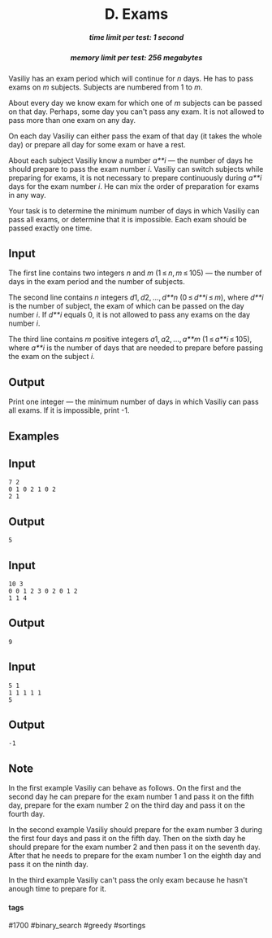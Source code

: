 <h1 style='text-align: center;'> D. Exams</h1>

<h5 style='text-align: center;'>time limit per test: 1 second</h5>
<h5 style='text-align: center;'>memory limit per test: 256 megabytes</h5>

Vasiliy has an exam period which will continue for *n* days. He has to pass exams on *m* subjects. Subjects are numbered from 1 to *m*.

About every day we know exam for which one of *m* subjects can be passed on that day. Perhaps, some day you can't pass any exam. It is not allowed to pass more than one exam on any day. 

On each day Vasiliy can either pass the exam of that day (it takes the whole day) or prepare all day for some exam or have a rest. 

About each subject Vasiliy know a number *a**i* — the number of days he should prepare to pass the exam number *i*. Vasiliy can switch subjects while preparing for exams, it is not necessary to prepare continuously during *a**i* days for the exam number *i*. He can mix the order of preparation for exams in any way.

Your task is to determine the minimum number of days in which Vasiliy can pass all exams, or determine that it is impossible. Each exam should be passed exactly one time. 

## Input

The first line contains two integers *n* and *m* (1 ≤ *n*, *m* ≤ 105) — the number of days in the exam period and the number of subjects. 

The second line contains *n* integers *d*1, *d*2, ..., *d**n* (0 ≤ *d**i* ≤ *m*), where *d**i* is the number of subject, the exam of which can be passed on the day number *i*. If *d**i* equals 0, it is not allowed to pass any exams on the day number *i*. 

The third line contains *m* positive integers *a*1, *a*2, ..., *a**m* (1 ≤ *a**i* ≤ 105), where *a**i* is the number of days that are needed to prepare before passing the exam on the subject *i*.

## Output

Print one integer — the minimum number of days in which Vasiliy can pass all exams. If it is impossible, print -1.

## Examples

## Input


```
7 2  
0 1 0 2 1 0 2  
2 1  

```
## Output


```
5  

```
## Input


```
10 3  
0 0 1 2 3 0 2 0 1 2  
1 1 4  

```
## Output


```
9  

```
## Input


```
5 1  
1 1 1 1 1  
5  

```
## Output


```
-1  

```
## Note

In the first example Vasiliy can behave as follows. On the first and the second day he can prepare for the exam number 1 and pass it on the fifth day, prepare for the exam number 2 on the third day and pass it on the fourth day.

In the second example Vasiliy should prepare for the exam number 3 during the first four days and pass it on the fifth day. Then on the sixth day he should prepare for the exam number 2 and then pass it on the seventh day. After that he needs to prepare for the exam number 1 on the eighth day and pass it on the ninth day. 

In the third example Vasiliy can't pass the only exam because he hasn't anough time to prepare for it. 



#### tags 

#1700 #binary_search #greedy #sortings 